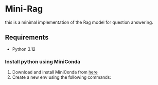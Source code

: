 # Mini-Rag

this is a minimal implementation of the Rag model for question answering.
## Requirements
- Python 3.12
### Install python using MiniConda 
1) Download and install MiniConda from [here](https://docs.anaconda.com)
2) Create a new env using the following commands:

